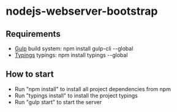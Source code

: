 # nodejs-webserver-bootstrap

## Requirements
-  [Gulp](https://gulpjs.com/) build system: npm install gulp-cli --global
-  [Typings](https://github.com/typings/typings) typings: npm install typings --global

## How to start
- Run "npm install" to install all project dependencies from npm
- Run "typings install" to install the project typings
- Run "gulp start" to start the server

